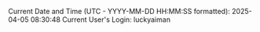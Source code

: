 Current Date and Time (UTC - YYYY-MM-DD HH:MM:SS formatted): 2025-04-05 08:30:48
Current User's Login: luckyaiman
